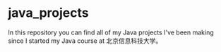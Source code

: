 # java_projects
In this repository you can find all of my Java projects I've been making since I started my Java course at 北京信息科技大学。
